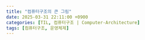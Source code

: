 ```yaml
---
title: "컴퓨터구조의 큰 그림"
date: 2025-03-31 22:11:00 +0900
categories: [TIL, 컴퓨터구조 | Computer-Architecture]
tags: [컴퓨터구조, 운영체제]
---
```


